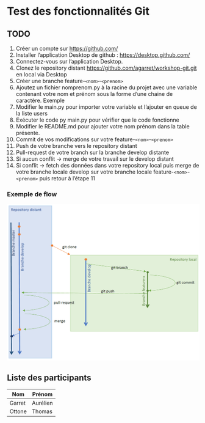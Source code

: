 # Test des fonctionnalités Git

## TODO
1.	Créer un compte sur https://github.com/
2.	Installer l’application Desktop de github : https://desktop.github.com/
3.	Connectez-vous sur l’application Desktop.
4.	Clonez le repository distant https://github.com/agarret/workshop-git.git en local via Desktop
5.	Créer une branche feature-``<nom>``-``<prenom>``
6.	Ajoutez un fichier nomprenom.py à la racine du projet avec une variable contenant votre nom et prénom sous la forme d’une chaine de caractère. Exemple  
7.	Modifier le main.py pour importer votre variable et l’ajouter en queue de la liste users
8.	Exécuter le code py main.py pour vérifier que le code fonctionne
9. Modifier le README.md pour ajouter votre nom prénom dans la table présente.
10.	Commit de vos modifications sur votre feature-``<nom>``-``<prenom>``
11.	Push de votre branche vers le repository distant 
12.	Pull-request de votre branch sur la branche develop distante
13.	Si aucun conflit -> merge de votre travail sur le develop distant
14.	Si conflit -> fetch des données dans votre repository local puis merge de votre branche locale develop sur votre branche locale feature-``<nom>``-``<prenom>`` puis retour à l’étape 11

### Exemple de flow

![](res/flow.png)

## Liste des participants

| Nom | Prénom |
| ------ | ----------- |
| Garret | Aurélien |
| Ottone | Thomas |


